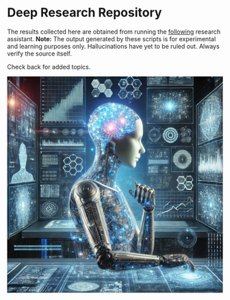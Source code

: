 # Deep Research Repository

The results collected here are obtained from running the [following](https://github.com/dzhng/deep-research) research assistant.  **Note:** The output generated by these scripts is for experimental and learning purposes only. Hallucinations have yet to be ruled out. Always verify the source itself.

Check back for added topics.

![coverimage](deepresearch.png)
